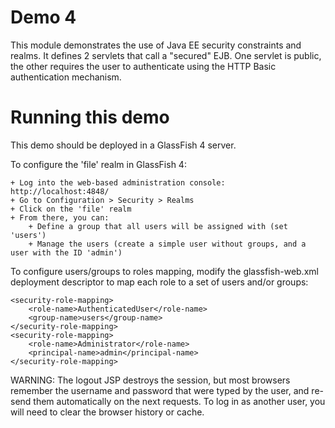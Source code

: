Demo 4
======

This module demonstrates the use of Java EE security constraints and realms.
It defines 2 servlets that call a "secured" EJB. One servlet is public, the other requires the user to authenticate using the HTTP Basic authentication mechanism.


Running this demo
=================

This demo should be deployed in a GlassFish 4 server.

To configure the 'file' realm in GlassFish 4:

	+ Log into the web-based administration console: http://localhost:4848/
	+ Go to Configuration > Security > Realms
	+ Click on the 'file' realm
	+ From there, you can:
		+ Define a group that all users will be assigned with (set 'users')
		+ Manage the users (create a simple user without groups, and a user with the ID 'admin')


To configure users/groups to roles mapping, modify the glassfish-web.xml deployment descriptor to map each role to a set of users and/or groups:

	<security-role-mapping>
        <role-name>AuthenticatedUser</role-name>
        <group-name>users</group-name>
    </security-role-mapping>
	<security-role-mapping>
        <role-name>Administrator</role-name>
        <principal-name>admin</principal-name>
    </security-role-mapping>

WARNING: The logout JSP destroys the session, but most browsers remember the username and password that were typed by the user, and re-send them automatically on the next requests. To log in as another user, you will need to clear the browser history or cache.
